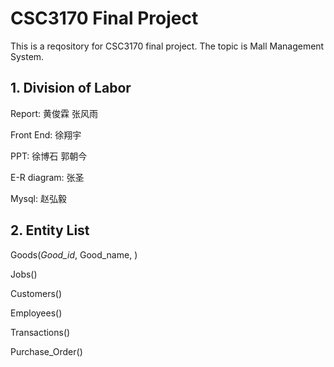 # CSC3170 Final Project

 This is a reqository for CSC3170 final project. The topic is Mall Management System.

## 1. Division of Labor

Report: 黄俊霖 张风雨

Front End: 徐翔宇

PPT: 徐博石 郭朝今

E-R diagram: 张圣

Mysql: 赵弘毅 

## 2. Entity List

Goods(*Good_id*, Good_name, )

Jobs()

Customers()

Employees()

Transactions()

Purchase_Order()

